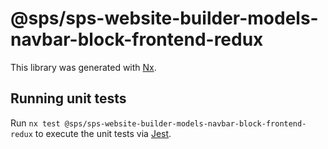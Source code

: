 # @sps/sps-website-builder-models-navbar-block-frontend-redux

This library was generated with [Nx](https://nx.dev).

## Running unit tests

Run `nx test @sps/sps-website-builder-models-navbar-block-frontend-redux` to execute the unit tests via [Jest](https://jestjs.io).
